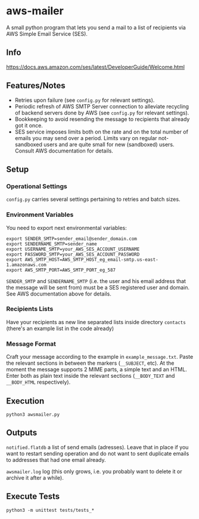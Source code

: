 # aws-mailer
A small python program that lets you send a mail to a list of recipients via AWS Simple Email Service (SES).

## Info
https://docs.aws.amazon.com/ses/latest/DeveloperGuide/Welcome.html

## Features/Notes
* Retries upon failure (see `config.py` for relevant settings).
* Periodic refresh of AWS SMTP Server connection to alleviate recycling of backend servers done by AWS (see `config.py` for relevant settings).
* Bookkeeping to avoid resending the message to recipients that already got it once.
* SES service imposes limits both on the rate and on the total number of emails you may send
over a period. Limits vary on regular not-sandboxed users and are quite small for new (sandboxed) users.
 Consult AWS documentation for details.

## Setup

### Operational Settings
`config.py` carries several settings pertaining to retries and batch sizes.

### Environment Variables
You need to export next environmental variables:
```
export SENDER_SMTP=sender_email@sender_domain.com
export SENDERNAME_SMTP=sender_name
export USERNAME_SMTP=your_AWS_SES_ACCOUNT_USERNAME
export PASSWORD_SMTP=your_AWS_SES_ACCOUNT_PASSWORD
export AWS_SMTP_HOST=AWS_SMTP_HOST_eg_email-smtp.us-east-1.amazonaws.com
export AWS_SMTP_PORT=AWS_SMTP_PORT_eg_587
```
`SENDER_SMTP` and `SENDERNAME_SMTP` (i.e. the user and his email address that the
message will be sent from) must be a SES registered user and domain. See AWS documentation
above for details.

### Recipients Lists
Have your recipients as new line separated lists inside directory
`contacts` (there's an example list in the code already)

### Message Format
Craft your message according to the example in `example_message.txt`. Paste the
relevant sections in between the markers (`__SUBJECT`, etc). At the moment the message
supports 2 MIME parts, a simple text and an HTML. Enter both as plain text inside the
relevant sections (`__BODY_TEXT` and `__BODY_HTML` respectively).

## Execution
`python3 awsmailer.py`

## Outputs
`notified.flatdb` a list of send emails (adresses). Leave that in place if you
want to restart sending operation and do not want to sent duplicate emails to
addresses that had one email already.

`awsmailer.log` log (this only grows, i.e. you probably want to delete it or
  archive it after a while).

## Execute Tests
`python3 -m unittest tests/tests_*`
